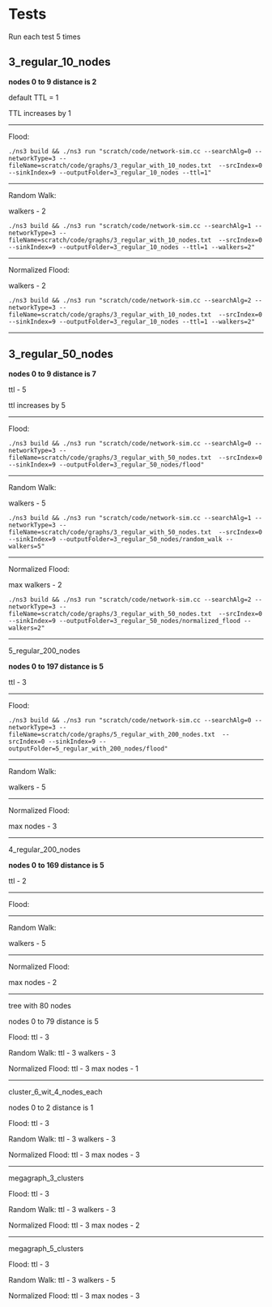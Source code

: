 # Tests
Run each test 5 times 


## 3_regular_10_nodes

**nodes 0 to 9 distance is 2**

default TTL = 1

TTL increases by 1

***
Flood: 

```
./ns3 build && ./ns3 run "scratch/code/network-sim.cc --searchAlg=0 --networkType=3 --fileName=scratch/code/graphs/3_regular_with_10_nodes.txt  --srcIndex=0 --sinkIndex=9 --outputFolder=3_regular_10_nodes --ttl=1"
```

***

Random Walk:

walkers - 2

```
./ns3 build && ./ns3 run "scratch/code/network-sim.cc --searchAlg=1 --networkType=3 --fileName=scratch/code/graphs/3_regular_with_10_nodes.txt  --srcIndex=0 --sinkIndex=9 --outputFolder=3_regular_10_nodes --ttl=1 --walkers=2"
```


***
Normalized Flood: 

walkers - 2

```
./ns3 build && ./ns3 run "scratch/code/network-sim.cc --searchAlg=2 --networkType=3 --fileName=scratch/code/graphs/3_regular_with_10_nodes.txt  --srcIndex=0 --sinkIndex=9 --outputFolder=3_regular_10_nodes --ttl=1 --walkers=2"
```


----------------------------------------------------
## 3_regular_50_nodes

**nodes 0 to 9 distance is 7**

ttl - 5

ttl increases by 5


***
Flood: 

```
./ns3 build && ./ns3 run "scratch/code/network-sim.cc --searchAlg=0 --networkType=3 --fileName=scratch/code/graphs/3_regular_with_50_nodes.txt  --srcIndex=0 --sinkIndex=9 --outputFolder=3_regular_50_nodes/flood"
```


***
Random Walk:

walkers - 5

```
./ns3 build && ./ns3 run "scratch/code/network-sim.cc --searchAlg=1 --networkType=3 --fileName=scratch/code/graphs/3_regular_with_50_nodes.txt  --srcIndex=0 --sinkIndex=9 --outputFolder=3_regular_50_nodes/random_walk --walkers=5"
```

***
Normalized Flood: 

max walkers - 2 

```
./ns3 build && ./ns3 run "scratch/code/network-sim.cc --searchAlg=2 --networkType=3 --fileName=scratch/code/graphs/3_regular_with_50_nodes.txt  --srcIndex=0 --sinkIndex=9 --outputFolder=3_regular_50_nodes/normalized_flood --walkers=2"
```

---------------------------------
5_regular_200_nodes

**nodes 0 to 197 distance is 5**

ttl - 3

***
Flood: 

```
./ns3 build && ./ns3 run "scratch/code/network-sim.cc --searchAlg=0 --networkType=3 --fileName=scratch/code/graphs/5_regular_with_200_nodes.txt  --srcIndex=0 --sinkIndex=9 --outputFolder=5_regular_with_200_nodes/flood"
```

***
Random Walk:

walkers - 5

***
Normalized Flood: 

max nodes - 3

---------------------------------
4_regular_200_nodes

**nodes 0 to 169 distance is 5**

ttl - 2

***
Flood: 

***
Random Walk:

walkers - 5

***
Normalized Flood: 

max nodes - 2

---------------------------------
tree with 80 nodes

nodes 0 to 79 distance is 5

Flood: 
ttl - 3

Random Walk:
ttl - 3
walkers - 3

Normalized Flood: 
ttl - 3
max nodes - 1

---------------------------------
cluster_6_wit_4_nodes_each

nodes 0 to 2 distance is 1

Flood: 
ttl - 3

Random Walk:
ttl - 3
walkers - 3

Normalized Flood: 
ttl - 3
max nodes - 3

---------------------------------
megagraph_3_clusters



Flood: 
ttl - 3

Random Walk:
ttl - 3
walkers - 3

Normalized Flood: 
ttl - 3
max nodes - 2


---------------------------------
megagraph_5_clusters


Flood: 
ttl - 3

Random Walk:
ttl - 3
walkers - 5

Normalized Flood: 
ttl - 3
max nodes - 3
